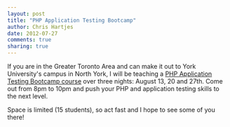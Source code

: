 ```yaml
---
layout: post
title: "PHP Application Testing Bootcamp" 
author: Chris Hartjes
date: 2012-07-27
comments: true 
sharing: true 
---
```

If you are in the Greater Toronto Area and can make it out to York University's
campus in North York, I will be teaching a [PHP Application Testing Bootcamp course](http://phptesting-estw.eventbrite.ca/)
over three nights: August 13, 20 and 27th. Come out from 8pm to 10pm and push
your PHP and application testing skills to the next level.

Space is limited (15 students), so act fast and I hope to see some of you there!

